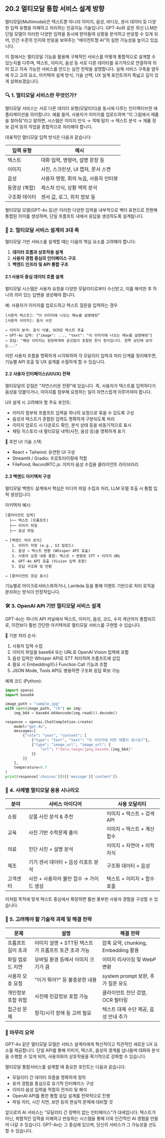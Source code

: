 ## 20.2 멀티모달 통합 서비스 설계 방향

멀티모달(Multimodal)은 텍스트뿐 아니라 이미지, 음성, 비디오, 센서 데이터 등 다양한 입력 유형을 이해하고 처리하는 인공지능 기술입니다. GPT-4o와 같은 최신 LLM은 단일 모델이 이러한 다양한 입력을 동시에 받아들여 상황을 분석하고 반응할 수 있게 되어, 인간 수준의 인지와 반응을 보여주는 “에이전트형 AI”의 실현 가능성을 높이고 있습니다.

이 절에서는 멀티모달 기능을 활용해 구체적인 서비스를 어떻게 통합적으로 설계할 수 있는지를 다루며, 텍스트, 이미지, 음성 등 서로 다른 데이터를 유기적으로 연결하여 의미 있고 지속 가능한 서비스를 만드는 실전 전략을 설명합니다. 실제 서비스 구축을 염두에 두고 고려 요소, 아키텍처 설계 방식, 기술 선택, UX 설계 포인트까지 폭넓고 깊이 있게 살펴보겠습니다.



### 🔍 1. 멀티모달 서비스란 무엇인가?

멀티모달 서비스는 서로 다른 데이터 유형(모달리티)을 동시에 다루는 인터랙티브한 애플리케이션을 의미합니다. 예를 들어, 사용자가 이미지를 업로드하며 “이 그림에서 제품을 찾아줘”라고 말하면, 시스템은 이미지 인식 → 객체 탐지 → 텍스트 분석 → 제품 정보 검색 등의 작업을 종합적으로 처리해야 합니다.

대표적인 멀티모달 입력 방식은 다음과 같습니다:

| 입력 유형 | 예시 |
|----------|------|
| 텍스트 | 대화 입력, 명령어, 설명 문장 등 |
| 이미지 | 사진, 스크린샷, UI 캡처, 문서 스캔 |
| 음성 | 사용자 명령, 회의 녹음, 사용자 인터뷰 |
| 동영상 (복합) | 제스처 인식, 상황 맥락 분석 |
| 구조화 데이터 | 센서 값, 로그, 위치 정보 등 |

멀티모달 모델(GPT-4o 등)은 이러한 다양한 입력을 내부적으로 벡터 표현으로 전환해 통합된 의미를 생성하며, 단일 프롬프트 내에서 응답을 생성하도록 설계됩니다.



### 🧱 2. 멀티모달 서비스 설계의 3대 축

멀티모달 기반 서비스를 설계할 때는 다음의 핵심 요소를 고려해야 합니다:

1. **데이터 흐름과 상호작용 설계**
2. **사용자 경험 중심의 인터페이스 구조**
3. **백엔드 인프라 및 API 통합 구조**

#### 2.1 사용자 중심 데이터 흐름 설계

멀티모달 시스템은 사용자 요청을 다양한 모달리티로부터 수신받고, 이를 해석한 후 하나의 의미 있는 답변을 생성해야 합니다.

예: 사용자가 이미지를 업로드하고 텍스트 질문을 입력하는 경우

```
[사용자 텍스트]: “이 이미지에 나오는 메뉴를 설명해줘”
[사용자 이미지]: 음식 사진

→ 이미지 분석: 음식 식별, OCR로 텍스트 추출
→ GPT-4o 입력: {"image": ..., "text": "이 이미지에 나오는 메뉴를 설명해줘"}
→ 응답: "해당 이미지는 된장찌개와 공깃밥이 포함된 한식 정식입니다. 왼쪽 상단에 보이는..."  
```

이런 사용자 흐름을 명확하게 시각화하여 각 모달리티 입력과 처리 단계를 정리해두면, 기능별 API 호출 및 UX 설계를 수월하게 할 수 있습니다.

#### 2.2 사용자 인터페이스(UI/UX) 전략

멀티모달의 강점은 "자연스러운 전환"에 있습니다. 즉, 사용자가 텍스트를 입력하다가 음성을 덧붙이거나, 이미지를 첨부해 요청하는 일이 자연스럽게 이루어져야 합니다.

UX 설계 시 고려해야 할 주요 포인트:

- 이미지 첨부와 프롬프트 입력을 하나의 요청으로 묶을 수 있도록 구성
- 음성과 텍스트가 혼합된 입력도 명확하게 구분되도록 처리
- 이미지 업로드 시 다운로드 확인, 분석 상태 등을 비동기적으로 표시
- 채팅 히스토리 내 멀티모달 내역(사진, 음성 등)을 명확하게 표기  

🔧 추천 UI 기술 스택:

- React + Tailwind: 유연한 UI 구성
- Streamlit / Gradio: 프로토타이핑에 적합
- FilePond, RecordRTC.js: 이미지·음성 수집용 클라이언트 라이브러리

#### 2.3 백엔드 아키텍처 구성

멀티모달 백엔드 설계에서 핵심은 미디어 파일 수집과 처리, LLM 모델 호출 시 통합 입력 생성입니다.

아키텍처 예시:

```
[클라이언트 입력]
  ├── 텍스트 (프롬프트)
  ├── 이미지 파일
  ├── 음성 파일

→ [백엔드 처리 로직]
   1. 이미지 저장 (e.g., S3 업로드)
   2. 음성 → 텍스트 변환 (Whisper API 호출)
   3. 사용자 요청 내용 통합: 텍스트 + 변환된 STT + 이미지 URL
   4. GPT-4o API 호출 (Vision 입력 포함)
   5. 응답 구조화 및 반환

→ [클라이언트 응답 표시]
```

기능별로 마이크로서비스화하거나, Lambda 등을 통해 이벤트 기반으로 처리 로직을 분리하는 방식이 안정적입니다.



### 🛠 3. OpenAI API 기반 멀티모달 서비스 설계

GPT-4o는 하나의 API 커널에서 텍스트, 이미지, 음성, 코드, 수치 계산까지 통합되므로, 이전보다 훨씬 간단한 아키텍처로 멀티모달 서비스를 구현할 수 있습니다.

👣 기본 처리 순서:

1. 사용자 입력 수집
2. 이미지 파일을 base64 또는 URL로 OpenAI Vision 입력에 포함
3. 음성 입력은 Whisper API로 STT 처리하여 프롬프트에 삽입
4. 필요 시 Embedding이나 Function Call 기능과 조합
5. JSON Mode, Tools API도 병용하면 구조화 응답 확보 가능

예제 코드 (Python):

```python
import openai
import base64

image_path = "sample.jpg"
with open(image_path, "rb") as img:
    img_b64 = base64.b64encode(img.read()).decode()

response = openai.ChatCompletion.create(
    model="gpt-4o",
    messages=[
        {"role": "user", "content": [
            {"type": "text", "text": "이 이미지에 어떤 제품이 있나요?"},
            {"type": "image_url", "image_url": {
                "url": f"data:image/jpeg;base64,{img_b64}"
            }}
        ]}
    ],
    temperature=0.7
)
print(response['choices'][0]['message']['content'])
```



### 🤖 4. 사례별 멀티모달 응용 시나리오

| 분야 | 서비스 아이디어 | 사용 모달리티 |
|------|------------------|----------------|
| 쇼핑 | 상품 사진 분석 & 추천 | 이미지 + 텍스트 + 검색 API |
| 교육 | 사진 기반 수학문제 풀이 | 이미지 + 텍스트 + 계산 함수 |
| 의료 | 진단 사진 + 설명 분석 | 이미지 + 자연어 + 의학 지식 |
| 제조 | 기기 센서 데이터 + 음성 리포트 분석 | 구조화 데이터 + 음성 |
| 고객센터 | 사진 + 사용자의 불만 접수 → 가이드 생성 | 텍스트 + 이미지 + 함수 호출 |

이처럼 목적에 맞게 텍스트 중심에서 확장하면 훨씬 풍부한 사용자 경험을 구성할 수 있습니다.



### 🔐 5. 고려해야 할 기술적 과제 및 해결 전략

| 문제 | 설명 | 해결 전략 |
|------|------|-------------|
| 프롬프트 길이 초과 | 이미지 설명 + STT된 텍스트가 프롬프트 토큰 초과 가능 | 압축 요약, chunking, Embedding 활용 |
| 파일 업로드 지연 | 모바일 환경 등에서 이미지 크기가 큼 | 이미지 리사이징 및 WebP 변환 |
| 사용자 모호 요청 | "이거 뭐야?" 등 불충분한 내용 | system prompt 보완, 추가 질문 유도 |
| 개인정보 포함 위험 | 사진에 민감정보 포함 가능 | 클라이언트 전단 검열, OCR 필터링 |
| 접근성 문제 | 청각/시각 장애 등 고려 필요 | 텍스트 대체 수단 제공, 음성 안내 추가 |  



### 📌 마무리 요약

GPT-4o 같은 멀티모달 모델은 서비스 설계자에게 혁신적이고 직관적인 새로운 UX 요소를 제공합니다. 단일 API를 통해 이미지, 텍스트, 음성의 경계를 넘나들며 대화와 분석을 수행할 수 있게 되어, 사용자와의 상호작용을 획기적으로 강화할 수 있습니다.

멀티모달 통합서비스를 설계할 때 중요한 포인트는 다음과 같습니다:

- 모달리티 간 데이터 흐름을 명확하게 정의
- 유저 경험을 중심으로 유기적 인터페이스 구성
- 이미지·음성 입력을 적절히 전처리 및 해석
- OpenAI API를 통한 통합 응답 설계를 전략적으로 진행
- 파일 처리, 시간 지연, 보안 등의 현실적 문제에 대비할 것

앞으로의 AI 서비스는 “모달리티 간 장벽이 없는 인터페이스”가 대세입니다. 텍스트가 아닌, 복합적인 입력을 이해하고 반응하는 시스템을 통해 더욱 인간적인 AI 경험을 만들어 나갈 수 있습니다. GPT-4o는 그 중심에 있으며, 당신의 서비스가 그 가능성을 선도할 수 있습니다.